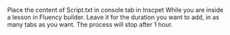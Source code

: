 Place the content of Script.txt in console tab in Inscpet While you are inside a lesson in Fluency builder.
Leave it for the duration you want to add, in as many tabs as you want.
The process will stop after 1 hour.
